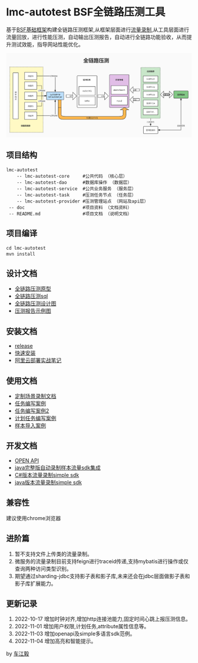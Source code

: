 # lmc-autotest BSF全链路压测工具
 基于<a href='https://gitee.com/chejiangyi/free-bsf-all/tree/1.0-SNAPSHOT/'>BSF基础框架</a>构建全链路压测框架,从框架层面进行[流量录制](https://gitee.com/chejiangyi/free-bsf-all/tree/1.2-SNAPSHOT/free-bsf-autotest ),从工具层面进行流量回放，进行性能压测，自动输出压测报告，自动进行全链路功能验收，从而提升测试效能，指导网站性能优化。

![Image text](/doc/全链路压测设计图.jpg)
## 项目结构

```
lmc-autotest
    -- lmc-autotest-core 	 #公共代码 （核心层）
    -- lmc-autotest-dao 	 #数据库操作 （数据层）
    -- lmc-autotest-service  #公共业务服务 （服务层）
    -- lmc-autotest-task 	 #压测任务节点 （任务层）
    -- lmc-autotest-provider #压测管理站点 （网站及api层）
 -- doc 					 #项目资料 （文档资料）
 -- README.md 				 #项目文档 （说明文档）

```

## 项目编译
```
cd lmc-autotest
mvn install
```

## 设计文档
* [全链路压测原型](/doc/全链路压测.rp)
* [全链路压测sql](/doc/install.sql)
* [全链路压测设计图](/README-Design.md)
* [压测报告示例图](/doc/demo/test-demo.jpg)

## 安装文档
* [release](https://gitee.com/chejiangyi/lmc-autotest/releases/)
* [快速安装](/README-Install.md)
* [阿里云部署实战笔记](/README-Install-aliyun.md)

## 使用文档
* [定制场景录制文档](/README-ModHeader.md)
* [任务编写案例](/README-Demo.md)
* [任务编写案例2](/README-Demo2.md)
* [计划任务编写案例](/README-Job.md)
* [样本导入案例](/README-Sample.md)


## 开发文档
* [OPEN API](/README-OpenApi.md)
* [java完整版自动录制样本流量sdk集成](/README-Code.md)
* [C#版本流量录制simple sdk](/doc/sdk/simpleSampleFilter.cs)
* [java版本流量录制simple sdk](/doc/sdk/simpleSampleFilter.java)

## 兼容性
建议使用chrome浏览器

## 进阶篇
1. 暂不支持文件上传类的流量录制。
2. 微服务的流量录制目前支持feign进行traceid传递,支持mybatis进行操作或仅查询两种访问类型识别。
3. 期望通过sharding-jdbc支持影子表和影子库,未来还会在jdbc层面做影子表和影子库扩展能力。

## 更新记录
1. 2022-10-17 增加时钟对齐,增加http连接池能力,固定时间心跳上报压测信息。
2. 2022-11-01 增加用户权限,计划任务,attribute属性信息等。
3. 2022-11-03 增加openapi及simple多语言sdk范例。
4. 2022-11-04 增加高亮和智能提示。

by [车江毅](https://www.cnblogs.com/chejiangyi/)
